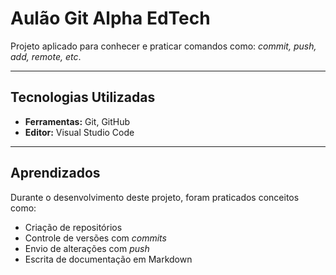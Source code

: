 #  Aulão Git Alpha EdTech

Projeto aplicado para conhecer e praticar comandos como: *commit, push, add, remote, etc*.

---

##  Tecnologias Utilizadas

- **Ferramentas:** Git, GitHub
- **Editor:** Visual Studio Code

---

##  Aprendizados

Durante o desenvolvimento deste projeto, foram praticados conceitos como:

- Criação de repositórios
- Controle de versões com *commits*
- Envio de alterações com *push*
- Escrita de documentação em Markdown
